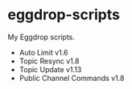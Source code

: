 # eggdrop-scripts
My Eggdrop scripts.

- Auto Limit v1.6
- Topic Resync v1.8
- Topic Update v1.13
- Public Channel Commands v1.8
